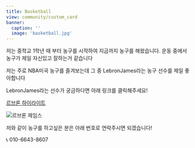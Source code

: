 ```yaml
---
title: Basketball
view: community/custom_card
banner:
  caption: ''
  image: 'basketball.jpg'
---
```


저는 중학교 1학년 때 부터 농구를 시작하여 지금까지 농구를 해왔습니다. 운동 중에서
농구가 제일 자신있고 잘하는거 같습니다 



저는 주로 NBA미국 농구를 즐겨보는데 그 중 LebronJames라는 농구 선수를 제일 좋아합니다 

LebronJames라는 선수가 궁금하다면 아래 링크를 클릭해주세요!
 
 
[르브론 하이라이트 ](https://www.youtube.com/watch?v=mUyzyIgzVpI&ab_channel=NBA)

![르브론 제임스](/images/lebron.jpg)

저와 같이 농구를 하고싶은 분은 아래 번호로 연락주시면 되겠습니다!

📞 010-6643-8607
